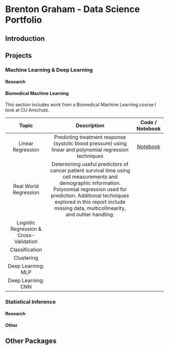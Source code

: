 # Brenton Graham - Data Science Portfolio

## Introduction  


## Projects  
### Machine Learning & Deep Learning
#### Research  


#### Biomedical Machine Learning  
This section includes work from a Biomedical Machine Learning course I took at CU Anschutz.

| Topic | Description | Code / Notebook |
| :---: | :---: | :---: | 
| Linear Regression | Predicting treatment response (systolic blood pressure) using linear and polynomial regression techniques | [Notebook](https://github.com/BrentonGraham/biomedical-ml-anschutz/blob/main/1.%20Linear%20Regression/LinearRegression.ipynb) |
| Real World Regression | Determining useful predictors of cancer patient survival time using cell measurements and demographic information. Polynomial regression used for prediction. Additional techniques explored in this report include missing data, multicollinearity, and outlier handling. |
| Logistic Regression & Cross-Validation|  |
| Classification |  |
| Clustering |  |
| Deep Learning: MLP |  |
| Deep Learning: CNN |  |

### Statistical Inference
#### Research


#### Other


## Other Packages


